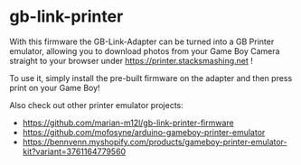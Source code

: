 # gb-link-printer

With this firmware the GB-Link-Adapter can be turned into a GB Printer emulator, allowing you to download photos from your Game Boy Camera straight to your browser under https://printer.stacksmashing.net !

To use it, simply install the pre-built firmware on the adapter and then press print on your Game Boy!



Also check out other printer emulator projects:
- https://github.com/marian-m12l/gb-link-printer-firmware
- https://github.com/mofosyne/arduino-gameboy-printer-emulator
- https://bennvenn.myshopify.com/products/gameboy-printer-emulator-kit?variant=3761164779560
